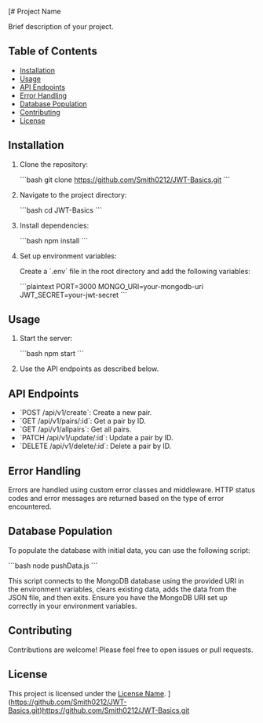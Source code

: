 [# Project Name

Brief description of your project.

## Table of Contents

- [Installation](#installation)
- [Usage](#usage)
- [API Endpoints](#api-endpoints)
- [Error Handling](#error-handling)
- [Database Population](#database-population)
- [Contributing](#contributing)
- [License](#license)

## Installation

1. Clone the repository:

   \`\`\`bash
   git clone https://github.com/Smith0212/JWT-Basics.git
   \`\`\`

2. Navigate to the project directory:

   \`\`\`bash
   cd JWT-Basics
   \`\`\`

3. Install dependencies:

   \`\`\`bash
   npm install
   \`\`\`

4. Set up environment variables:

   Create a \`.env\` file in the root directory and add the following variables:

   \`\`\`plaintext
   PORT=3000
   MONGO_URI=your-mongodb-uri
   JWT_SECRET=your-jwt-secret
   \`\`\`

## Usage

1. Start the server:

   \`\`\`bash
   npm start
   \`\`\`

2. Use the API endpoints as described below.

## API Endpoints

- \`POST /api/v1/create\`: Create a new pair.
- \`GET /api/v1/pairs/:id\`: Get a pair by ID.
- \`GET /api/v1/allpairs\`: Get all pairs.
- \`PATCH /api/v1/update/:id\`: Update a pair by ID.
- \`DELETE /api/v1/delete/:id\`: Delete a pair by ID.

## Error Handling

Errors are handled using custom error classes and middleware. HTTP status codes and error messages are returned based on the type of error encountered.

## Database Population

To populate the database with initial data, you can use the following script:

\`\`\`bash
node pushData.js
\`\`\`

This script connects to the MongoDB database using the provided URI in the environment variables, clears existing data, adds the data from the JSON file, and then exits. Ensure you have the MongoDB URI set up correctly in your environment variables.

## Contributing

Contributions are welcome! Please feel free to open issues or pull requests.

## License

This project is licensed under the [License Name](LICENSE).
](https://github.com/Smith0212/JWT-Basics.git)https://github.com/Smith0212/JWT-Basics.git
